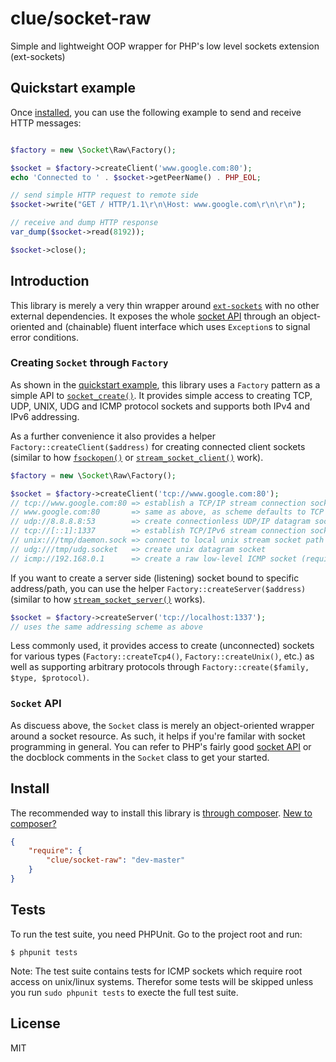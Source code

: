 # clue/socket-raw

Simple and lightweight OOP wrapper for PHP's low level sockets extension (ext-sockets)

## Quickstart example

Once [installed](#install), you can use the following example to send and receive HTTP messages:

```php

$factory = new \Socket\Raw\Factory();

$socket = $factory->createClient('www.google.com:80');
echo 'Connected to ' . $socket->getPeerName() . PHP_EOL;

// send simple HTTP request to remote side
$socket->write("GET / HTTP/1.1\r\n\Host: www.google.com\r\n\r\n");

// receive and dump HTTP response
var_dump($socket->read(8192));

$socket->close();

```

## Introduction

This library is merely a very thin wrapper around [`ext-sockets`](http://www.php.net/manual/en/book.sockets.php)
with no other external dependencies.
It exposes the whole [socket API](http://www.php.net/manual/en/ref.sockets.php) through an object-oriented
and (chainable) fluent interface which uses `Exception`s to signal error conditions.

### Creating `Socket` through `Factory`

As shown in the [quickstart example](#quickstart-example), this library uses a `Factory` pattern
as a simple API to [`socket_create()`](http://www.php.net/manual/en/function.socket-create.php).
It provides simple access to creating TCP, UDP, UNIX, UDG and ICMP protocol sockets and supports both IPv4 and IPv6 addressing.

As a further convenience it also provides a helper `Factory::createClient($address)`
for creating connected client sockets
(similar to how [`fsockopen()`](http://www.php.net/manual/en/function.fsockopen.php) or
[`stream_socket_client()`](http://www.php.net/manual/en/function.stream-socket-client.php) work).

```php
$factory = new \Socket\Raw\Factory();

$socket = $factory->createClient('tcp://www.google.com:80');
// tcp://www.google.com:80 => establish a TCP/IP stream connection socket to www.google.com on port 80
// www.google.com:80       => same as above, as scheme defaults to TCP
// udp://8.8.8.8:53        => create connectionless UDP/IP datagram socket connected to google's DNS
// tcp://[::1]:1337        => establish TCP/IPv6 stream connection socket to localhost on port 1337
// unix:///tmp/daemon.sock => connect to local unix stream socket path
// udg:///tmp/udg.socket   => create unix datagram socket
// icmp://192.168.0.1      => create a raw low-level ICMP socket (requires root!)
```

If you want to create a server side (listening) socket bound to specific address/path, you can use the helper `Factory::createServer($address)` (similar to how [`stream_socket_server()`](http://www.php.net/manual/en/function.stream-socket-server.php) works).

```php
$socket = $factory->createServer('tcp://localhost:1337');
// uses the same addressing scheme as above
```

Less commonly used, it provides access to create (unconnected) sockets for various types (`Factory::createTcp4()`, `Factory::createUnix()`, etc.) as well as supporting arbitrary protocols through `Factory::create($family, $type, $protocol)`.

### `Socket` API

As discuess above, the `Socket` class is merely an object-oriented wrapper around a socket resource. As such, it helps if you're familar with socket programming in general. You can refer to PHP's fairly good [socket API](http://www.php.net/manual/en/ref.sockets.php) or the docblock comments in the `Socket` class to get your started.

## Install

The recommended way to install this library is [through composer](http://getcomposer.org). [New to composer?](http://getcomposer.org/doc/00-intro.md)

```JSON
{
    "require": {
        "clue/socket-raw": "dev-master"
    }
}
```

## Tests

To run the test suite, you need PHPUnit. Go to the project root and run:
````
$ phpunit tests
````

Note: The test suite contains tests for ICMP sockets which require root access
on unix/linux systems. Therefor some tests will be skipped unless you run
`sudo phpunit tests` to execte the full test suite.

## License

MIT

